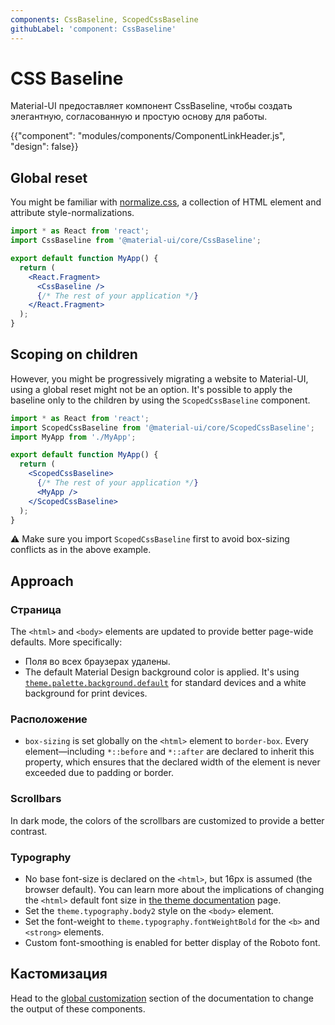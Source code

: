 ```yaml
---
components: CssBaseline, ScopedCssBaseline
githubLabel: 'component: CssBaseline'
---
```


# CSS Baseline

<p class="description">Material-UI предоставляет компонент CssBaseline, чтобы создать элегантную, согласованную и простую основу для работы.</p>

{{"component": "modules/components/ComponentLinkHeader.js", "design": false}}

## Global reset

You might be familiar with [normalize.css](https://github.com/necolas/normalize.css), a collection of HTML element and attribute style-normalizations.

```jsx
import * as React from 'react';
import CssBaseline from '@material-ui/core/CssBaseline';

export default function MyApp() {
  return (
    <React.Fragment>
      <CssBaseline />
      {/* The rest of your application */}
    </React.Fragment>
  );
}
```

## Scoping on children

However, you might be progressively migrating a website to Material-UI, using a global reset might not be an option. It's possible to apply the baseline only to the children by using the `ScopedCssBaseline` component.

```jsx
import * as React from 'react';
import ScopedCssBaseline from '@material-ui/core/ScopedCssBaseline';
import MyApp from './MyApp';

export default function MyApp() {
  return (
    <ScopedCssBaseline>
      {/* The rest of your application */}
      <MyApp />
    </ScopedCssBaseline>
  );
}
```

⚠️ Make sure you import `ScopedCssBaseline` first to avoid box-sizing conflicts as in the above example.

## Approach

### Страница

The `<html>` and `<body>` elements are updated to provide better page-wide defaults. More specifically:

- Поля во всех браузерах удалены.
- The default Material Design background color is applied. It's using [`theme.palette.background.default`](/customization/default-theme/?expand-path=$.palette.background) for standard devices and a white background for print devices.

### Расположение

- `box-sizing` is set globally on the `<html>` element to `border-box`. Every element—including `*::before` and `*::after` are declared to inherit this property, which ensures that the declared width of the element is never exceeded due to padding or border.

### Scrollbars

In dark mode, the colors of the scrollbars are customized to provide a better contrast.

### Typography

- No base font-size is declared on the `<html>`, but 16px is assumed (the browser default). You can learn more about the implications of changing the `<html>` default font size in [the theme documentation](/customization/typography/#typography-html-font-size) page.
- Set the `theme.typography.body2` style on the `<body>` element.
- Set the font-weight to `theme.typography.fontWeightBold` for the `<b>` and `<strong>` elements.
- Custom font-smoothing is enabled for better display of the Roboto font.

## Кастомизация

Head to the [global customization](/customization/theme-components/#global-css-override) section of the documentation to change the output of these components.
